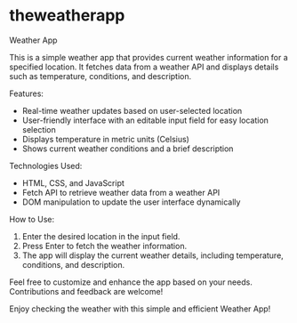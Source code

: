 # theweatherapp

Weather App

This is a simple weather app that provides current weather information for a specified location. It fetches data from a weather API and displays details such as temperature, conditions, and description.

Features:
- Real-time weather updates based on user-selected location
- User-friendly interface with an editable input field for easy location selection
- Displays temperature in metric units (Celsius)
- Shows current weather conditions and a brief description

Technologies Used:
- HTML, CSS, and JavaScript
- Fetch API to retrieve weather data from a weather API
- DOM manipulation to update the user interface dynamically

How to Use:
1. Enter the desired location in the input field.
2. Press Enter to fetch the weather information.
3. The app will display the current weather details, including temperature, conditions, and description.

Feel free to customize and enhance the app based on your needs. Contributions and feedback are welcome!

Enjoy checking the weather with this simple and efficient Weather App!
